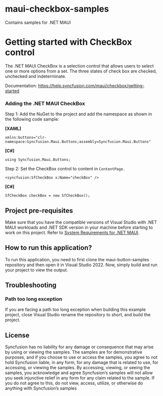 # maui-checkbox-samples

Contains samples for .NET MAUI 

# Getting started with CheckBox control

The .NET MAUI CheckBox is a selection control that allows users to select one or more options from a set. The three states of check box are checked, unchecked and indeterminate.

Documentation: https://help.syncfusion.com/maui/checkbox/getting-started

### Adding the .NET MAUI CheckBox 

Step 1: Add the NuGet to the project and add the namespace as shown in the following code sample:

**[XAML]**
```
xmlns:buttons="clr-namespace:Syncfusion.Maui.Buttons;assembly=Syncfusion.Maui.Buttons"
```
**[C#]**
```
using Syncfusion.Maui.Buttons;
```

Step 2: Set the CheckBox control to content in `ContentPage.`
```
<syncfusion:SfCheckBox x:Name="checkBox" />
```
**[C#]**
``` 
SfCheckBox checkBox = new SfCheckBox();
```
## Project pre-requisites

Make sure that you have the compatible versions of Visual Studio with .NET MAUI workloads and .NET SDK version in your machine before starting to work on this project. Refer to [System Requirements for .NET MAUI](https://help.syncfusion.com/maui/system-requirements).

## How to run this application?

To run this application, you need to first clone the maui-button-samples repository and then open it in Visual Studio 2022. Now, simply build and run your project to view the output.

## <a name="troubleshooting"></a>Troubleshooting ##

### Path too long exception

If you are facing a path too long exception when building this example project, close Visual Studio rename the repository to short, and build the project.

## License

Syncfusion has no liability for any damage or consequence that may arise by using or viewing the samples. The samples are for demonstrative purposes, and if you choose to use or access the samples, you agree to not hold Syncfusion liable, in any form, for any damage that is related to use, for accessing, or viewing the samples. By accessing, viewing, or seeing the samples, you acknowledge and agree Syncfusion’s samples will not allow you seek injunctive relief in any form for any claim related to the sample. If you do not agree to this, do not view, access, utilize, or otherwise do anything with Syncfusion’s samples
